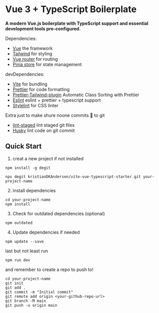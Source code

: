 # Vue 3 + TypeScript Boilerplate

**A modern Vue.js boilerplate with TypeScript support and essential development tools pre-configured.**

Dependencies:
- [Vue](https://vuejs.org/) the framework
- [Tailwind](https://tailwindcss.com/) for styling
- [Vue router](https://router.vuejs.org/) for routing
- [Pinia store](https://pinia.vuejs.org/) for state management



devDependencies:

- [Vite](https://vite.dev/) for bundling
- [Prettier](https://prettier.io/) for code formatting
- [Prettier-Tailwind-plugin](https://tailwindcss.com/blog/automatic-class-sorting-with-prettier) Automatic Class Sorting with Prettier
- [Eslint](https://eslint.vuejs.org/) eslint + prettier + typescript support
- [Stylelint](https://stylelint.io/) for CSS linter 

Extra 
just to make shure noone commits 💩 to git 
- [lint-staged](https://github.com/lint-staged/lint-staged) lint staged git files
- [Husky](https://typicode.github.io/husky/) lint code on git commit

## Quick Start
1. creat a new project
if not installed 
```
npm install -g degit
 ```
```
npx degit kristianDKAndersen/vite-vue-typescript-starter.git your-project-name
 ```

2. install dependencies  
```
cd your-project-name
npm install
```
3. Check for outdated dependencies (optional)
```
npm outdated 
 ```
4. Update dependencies if needed
 ```
npm update --save
```
last but not least run 
```
npm run dev
```

and remember to create a repo to push to!
```
cd your-project-name
git init
git add .
git commit -m "Initial commit"
git remote add origin <your-github-repo-url>
git branch -M main
git push -u origin main
```